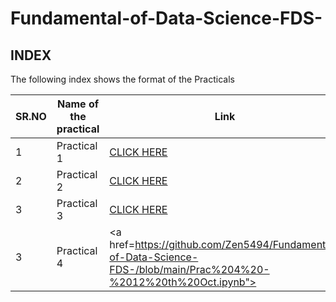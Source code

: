 # Fundamental-of-Data-Science-FDS-


## INDEX

The following index shows the format of the Practicals

| SR.NO | Name of the practical |Link|
| ------ | ------ | ------ |
| 1 | Practical 1  |<a href="https://github.com/Zen5494/Fundamental-of-Data-Science-FDS-/blob/main/Pract%201%20-%20FDS%20-%2027%20Aug.ipynb">CLICK HERE</a>|
| 2 | Practical 2  |<a href="https://github.com/Zen5494/Fundamental-of-Data-Science-FDS-/blob/main/Pract%202%20-%20FDS%20-%20Part%201%20-24%20Sep.ipynb">CLICK HERE</a>|
| 3 | Practical 3  |<a href="https://github.com/Zen5494/Fundamental-of-Data-Science-FDS-/blob/main/Pract%203%20-%20FDS%20-%20Part%202%20-%2024th%20Sep.ipynb">CLICK HERE</a>|
| 3 | Practical 4  |<a href=https://github.com/Zen5494/Fundamental-of-Data-Science-FDS-/blob/main/Prac%204%20-%2012%20th%20Oct.ipynb">
